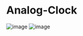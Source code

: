 ﻿# Analog-Clock
![image](https://github.com/Prattycodes/Analog-Clock/assets/89979888/0a47023d-71fa-4c0d-bdab-7148686d6ad7)
![image](https://github.com/Prattycodes/Analog-Clock/assets/89979888/4bc216c1-455c-42c0-a17e-1f1eff78c690)
